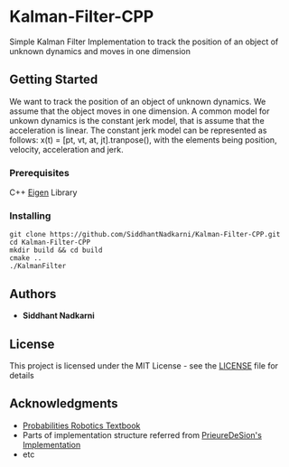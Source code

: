 # Kalman-Filter-CPP
Simple Kalman Filter Implementation to track the position of an object of unknown dynamics and moves in one dimension

## Getting Started

 We want to track the position of an object of unknown dynamics. We assume that
the object moves in one dimension. A common model for unkown dynamics is the
constant jerk model, that is assume that the acceleration is linear. The constant jerk
model can be represented as follows: x(t) = [pt, vt, at, jt].tranpose(), with the elements being
position, velocity, acceleration and jerk.

### Prerequisites

C++ [Eigen](http://eigen.tuxfamily.org/index.php?title=Main_Page) Library

### Installing


```
git clone https://github.com/SiddhantNadkarni/Kalman-Filter-CPP.git
cd Kalman-Filter-CPP
mkdir build && cd build
cmake ..
./KalmanFilter
```

## Authors

* **Siddhant Nadkarni** 


## License

This project is licensed under the MIT License - see the [LICENSE](https://github.com/SiddhantNadkarni/Kalman-Filter-CPP/blob/master/LICENSE) file for details

## Acknowledgments

* [Probabilities Robotics Textbook](https://docs.ufpr.br/~danielsantos/ProbabilisticRobotics.pdf) 
* Parts of implementation structure referred from [PrieureDeSion's Implementation](https://github.com/PrieureDeSion/kalmanfilter-cpp)
* etc

